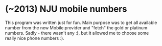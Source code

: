 # (~2013) NJU mobile numbers

This program was written just for fun. Main purpose was to get all available number from the new Mobile provider and "fetch" the gold or platinum numbers. Sadly - there wasn't any :), but it allowed me to choose some really nice phone numbers :).